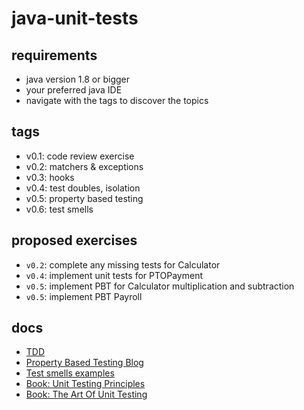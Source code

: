 # java-unit-tests

## requirements

- java version 1.8 or bigger
- your preferred java IDE
- navigate with the tags to discover the topics

## tags

- v0.1: code review exercise
- v0.2: matchers & exceptions
- v0.3: hooks
- v0.4: test doubles, isolation
- v0.5: property based testing
- v0.6: test smells

## proposed exercises

- `v0.2`: complete any missing tests for Calculator
- `v0.4`: implement unit tests for PTOPayment
- `v0.5`: implement PBT for Calculator multiplication and subtraction
- `v0.5`: implement PBT Payroll

## docs

- [TDD](https://martinfowler.com/bliki/TestDrivenDevelopment.html)
- [Property Based Testing Blog](https://blog.johanneslink.net/2018/03/26/from-examples-to-properties/)
- [Test smells examples](https://testsmells.github.io/pages/testsmellexamples.html)
- [Book: Unit Testing Principles](https://www.amazon.com/-/es/Vladimir-Khorikov/dp/1617296279)
- [Book: The Art Of Unit Testing](https://www.amazon.com/-/es/Roy-Osherove/dp/1617290890)

